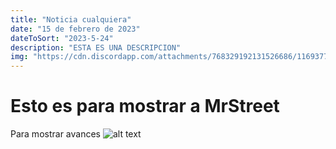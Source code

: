 ```yaml
---
title: "Noticia cualquiera" 
date: "15 de febrero de 2023" 
dateToSort: "2023-5-24"
description: "ESTA ES UNA DESCRIPCION"
img: "https://cdn.discordapp.com/attachments/768329192131526686/1169377820896678008/image.pngex=65552ef6&is=6542b9f6&hm=46df3992ed5e03fac793d6166f932f3176a1ece5a77a14011891ba91c7e1901c&"
---
```


# Esto es para mostrar a MrStreet
Para mostrar avances
![alt text](https://cdn.discordapp.com/attachments/768329192131526686/1169377820896678008/image.png?ex=65552ef6&is=6542b9f6&hm=46df3992ed5e03fac793d6166f932f3176a1ece5a77a14011891ba91c7e1901c&)
